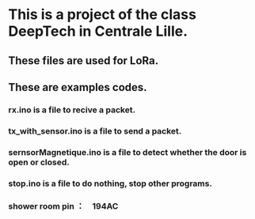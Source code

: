 # This is a project of the class DeepTech in Centrale Lille.
## These files are used for LoRa.

## These are examples codes.

### rx.ino is a file to recive a packet.

### tx_with_sensor.ino is a file to send a packet.

### sernsorMagnetique.ino is a file to detect whether the door is open or closed.

### stop.ino is a file to do nothing, stop other programs.


### shower room pin ：　194AC

